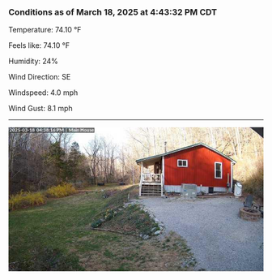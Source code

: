 ### Conditions as of March 18, 2025 at 4:43:32 PM CDT 

Temperature: 74.10 &deg;F

Feels like: 74.10 &deg;F

Humidity: 24%

Wind Direction: SE

Windspeed: 4.0 mph

Wind Gust: 8.1 mph

---

<img src="./images/latest.jpeg"/>

